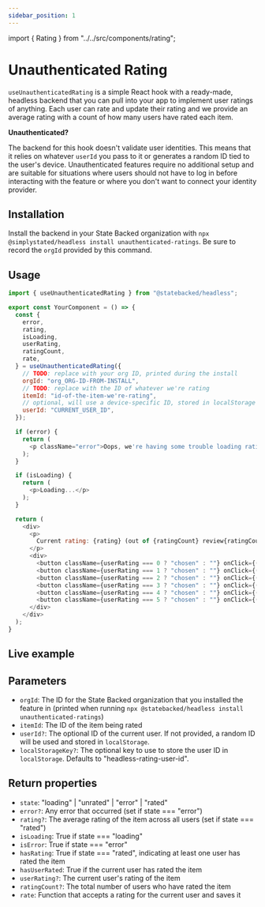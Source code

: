 ```yaml
---
sidebar_position: 1
---
```

import { Rating } from "../../src/components/rating";

# Unauthenticated Rating

`useUnauthenticatedRating` is a simple React hook with a ready-made, headless backend that you can pull into your app to implement user ratings of anything.
Each user can rate and update their rating and we provide an average rating with a count of how many users have rated each item.

**Unauthenticated?**

The backend for this hook doesn't validate user identities.
This means that it relies on whatever `userId` you pass to it or generates a random ID tied to the user's device.
Unauthenticated features require no additional setup and are suitable for situations where users should not have to log in before interacting with the feature or where you don't want to connect your identity provider.

## Installation

Install the backend in your State Backed organization with `npx @simplystated/headless install unauthenticated-ratings`.
Be sure to record the `orgId` provided by this command.

## Usage

```javascript
import { useUnauthenticatedRating } from "@statebacked/headless";

export const YourComponent = () => {
  const {
    error,
    rating,
    isLoading,
    userRating,
    ratingCount,
    rate,
  } = useUnauthenticatedRating({
    // TODO: replace with your org ID, printed during the install
    orgId: "org_ORG-ID-FROM-INSTALL",
    // TODO: replace with the ID of whatever we're rating
    itemId: "id-of-the-item-we're-rating",
    // optional, will use a device-specific ID, stored in localStorage if not provided
    userId: "CURRENT_USER_ID",
  });

  if (error) {
    return (
      <p className="error">Oops, we're having some trouble loading ratings.</p>
    );
  }

  if (isLoading) {
    return (
      <p>Loading...</p>
    );
  }

  return (
    <div>
      <p>
        Current rating: {rating} (out of {ratingCount} review{ratingCount === 1 ? "" : "s"})
      </p>
      <div>
        <button className={userRating === 0 ? "chosen" : ""} onClick={() => rate(0)}>☆☆☆☆☆</button>
        <button className={userRating === 1 ? "chosen" : ""} onClick={() => rate(1)}>★☆☆☆☆</button>
        <button className={userRating === 2 ? "chosen" : ""} onClick={() => rate(2)}>★★☆☆☆</button>
        <button className={userRating === 3 ? "chosen" : ""} onClick={() => rate(3)}>★★★☆☆</button>
        <button className={userRating === 4 ? "chosen" : ""} onClick={() => rate(4)}>★★★★☆</button>
        <button className={userRating === 5 ? "chosen" : ""} onClick={() => rate(5)}>★★★★★</button>
      </div>
    </div>
  );
}
```

## Live example

<Rating />

## Parameters

- `orgId`: The ID for the State Backed organization that you installed the feature in (printed when running `npx @statebacked/headless install unauthenticated-ratings`)
- `itemId`: The ID of the item being rated
- `userId?`: The optional ID of the current user. If not provided, a random ID will be used and stored in `localStorage`.
- `localStorageKey?`: The optional key to use to store the user ID in `localStorage`. Defaults to "headless-rating-user-id".

## Return properties

- `state`: "loading" | "unrated" | "error" | "rated"
- `error?`: Any error that occurred (set if state === "error")
- `rating?`: The average rating of the item across all users (set if state === "rated")
- `isLoading`: True if state === "loading"
- `isError`: True if state === "error"
- `hasRating`: True if state === "rated", indicating at least one user has rated the item
- `hasUserRated`: True if the current user has rated the item
- `userRating?`: The current user's rating of the item
- `ratingCount?`: The total number of users who have rated the item
- `rate`: Function that accepts a rating for the current user and saves it
